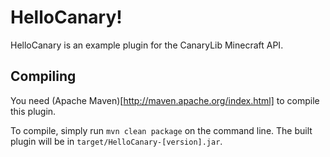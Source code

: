 HelloCanary!
============

HelloCanary is an example plugin for the CanaryLib Minecraft API.

Compiling
---------

You need (Apache Maven)[http://maven.apache.org/index.html] to compile this
plugin.

To compile, simply run `mvn clean package` on the command line. The built
plugin will be in `target/HelloCanary-[version].jar`.
